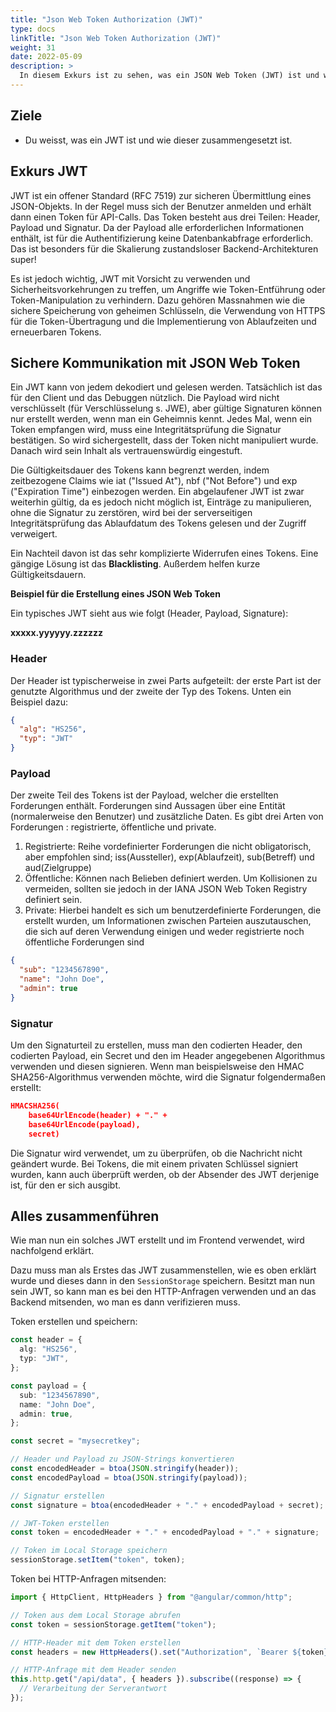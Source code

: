 ```yaml
---
title: "Json Web Token Authorization (JWT)"
type: docs
linkTitle: "Json Web Token Authorization (JWT)"
weight: 31
date: 2022-05-09
description: >
  In diesem Exkurs ist zu sehen, was ein JSON Web Token (JWT) ist und wie dieser funktioniert.
---
```


## Ziele

- Du weisst, was ein JWT ist und wie dieser zusammengesetzt ist.

## Exkurs JWT

JWT ist ein offener Standard (RFC 7519) zur sicheren Übermittlung eines JSON-Objekts. In der Regel muss sich der Benutzer anmelden und erhält dann einen Token für API-Calls. Das Token besteht aus drei Teilen: Header, Payload und Signatur. Da der Payload alle erforderlichen Informationen enthält, ist für die Authentifizierung keine Datenbankabfrage erforderlich. Das ist besonders für die Skalierung zustandsloser Backend-Architekturen super!

Es ist jedoch wichtig, JWT mit Vorsicht zu verwenden und Sicherheitsvorkehrungen zu treffen, um Angriffe wie Token-Entführung oder Token-Manipulation zu verhindern. Dazu gehören Massnahmen wie die sichere Speicherung von geheimen Schlüsseln, die Verwendung von HTTPS für die Token-Übertragung und die Implementierung von Ablaufzeiten und erneuerbaren Tokens.

## Sichere Kommunikation mit JSON Web Token

Ein JWT kann von jedem dekodiert und gelesen werden. Tatsächlich ist das für den Client und das Debuggen nützlich. Die Payload wird nicht verschlüsselt (für Verschlüsselung s. JWE), aber gültige Signaturen können nur erstellt werden, wenn man ein Geheimnis kennt. Jedes Mal, wenn ein Token empfangen wird, muss eine Integritätsprüfung die Signatur bestätigen. So wird sichergestellt, dass der Token nicht manipuliert wurde. Danach wird sein Inhalt als vertrauenswürdig eingestuft.

Die Gültigkeitsdauer des Tokens kann begrenzt werden, indem zeitbezogene Claims wie iat ("Issued At"), nbf ("Not Before") und exp ("Expiration Time") einbezogen werden. Ein abgelaufener JWT ist zwar weiterhin gültig, da es jedoch nicht möglich ist, Einträge zu manipulieren, ohne die Signatur zu zerstören, wird bei der serverseitigen Integritätsprüfung das Ablaufdatum des Tokens gelesen und der Zugriff verweigert.

Ein Nachteil davon ist das sehr komplizierte Widerrufen eines Tokens. Eine gängige Lösung ist das **Blacklisting**. Außerdem helfen kurze Gültigkeitsdauern.

**Beispiel für die Erstellung eines JSON Web Token**

Ein typisches JWT sieht aus wie folgt (Header, Payload, Signature):

**xxxxx.yyyyyy.zzzzzz**

### Header

Der Header ist typischerweise in zwei Parts aufgeteilt: der erste Part ist der genutzte Algorithmus und der zweite der Typ des Tokens. Unten ein Beispiel dazu:

```json
{
  "alg": "HS256",
  "typ": "JWT"
}
```

### Payload

Der zweite Teil des Tokens ist der Payload, welcher die erstellten Forderungen enthält. Forderungen sind Aussagen über eine Entität (normalerweise den Benutzer) und zusätzliche Daten. Es gibt drei Arten von Forderungen : registrierte, öffentliche und private.

1. Registrierte: Reihe vordefinierter Forderungen die nicht obligatorisch, aber empfohlen sind; iss(Aussteller), exp(Ablaufzeit), sub(Betreff) und aud(Zielgruppe)
2. Öffentliche: Können nach Belieben definiert werden. Um Kollisionen zu vermeiden, sollten sie jedoch in der IANA JSON Web Token Registry definiert sein.
3. Private: Hierbei handelt es sich um benutzerdefinierte Forderungen, die erstellt wurden, um Informationen zwischen Parteien auszutauschen, die sich auf deren Verwendung einigen und weder registrierte noch öffentliche Forderungen sind

```json
{
  "sub": "1234567890",
  "name": "John Doe",
  "admin": true
}
```

### Signatur

Um den Signaturteil zu erstellen, muss man den codierten Header, den codierten Payload, ein Secret und den im Header angegebenen Algorithmus verwenden und diesen signieren.
Wenn man beispielsweise den HMAC SHA256-Algorithmus verwenden möchte, wird die Signatur folgendermaßen erstellt:

```json
HMACSHA256(
    base64UrlEncode(header) + "." +
    base64UrlEncode(payload),
    secret)
```

Die Signatur wird verwendet, um zu überprüfen, ob die Nachricht nicht geändert wurde. Bei Tokens, die mit einem privaten Schlüssel signiert wurden, kann auch überprüft werden, ob der Absender des JWT derjenige ist, für den er sich ausgibt.

## Alles zusammenführen

Wie man nun ein solches JWT erstellt und im Frontend verwendet, wird nachfolgend erklärt.

Dazu muss man als Erstes das JWT zusammenstellen, wie es oben erklärt wurde und dieses dann in den `SessionStorage` speichern. Besitzt man nun sein JWT, so kann man es bei den HTTP-Anfragen verwenden und an das Backend mitsenden, wo man es dann verifizieren muss.

Token erstellen und speichern:

```typescript
const header = {
  alg: "HS256",
  typ: "JWT",
};

const payload = {
  sub: "1234567890",
  name: "John Doe",
  admin: true,
};

const secret = "mysecretkey";

// Header und Payload zu JSON-Strings konvertieren
const encodedHeader = btoa(JSON.stringify(header));
const encodedPayload = btoa(JSON.stringify(payload));

// Signatur erstellen
const signature = btoa(encodedHeader + "." + encodedPayload + secret);

// JWT-Token erstellen
const token = encodedHeader + "." + encodedPayload + "." + signature;

// Token im Local Storage speichern
sessionStorage.setItem("token", token);
```

Token bei HTTP-Anfragen mitsenden:

```typescript
import { HttpClient, HttpHeaders } from "@angular/common/http";

// Token aus dem Local Storage abrufen
const token = sessionStorage.getItem("token");

// HTTP-Header mit dem Token erstellen
const headers = new HttpHeaders().set("Authorization", `Bearer ${token}`);

// HTTP-Anfrage mit dem Header senden
this.http.get("/api/data", { headers }).subscribe((response) => {
  // Verarbeitung der Serverantwort
});
```
